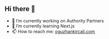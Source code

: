 ## Hi there 👋

- 🔭 I’m currently working on Authority Partners
- 🌱 I’m currently learning Next.js
- 📫 How to reach me: [oguzhankircali.com](https://oguzhankircali.com/contact)

<!--
**oguzhankircali/oguzhankircali** is a ✨ _special_ ✨ repository because its `README.md` (this file) appears on your GitHub profile.

Here are some ideas to get you started:


